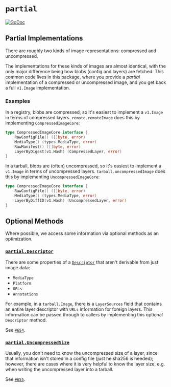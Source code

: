 # `partial`

[![GoDoc](https://godoc.org/github.com/google/go-containerregistry/pkg/v1/partial?status.svg)](https://godoc.org/github.com/google/go-containerregistry/pkg/v1/partial)

## Partial Implementations

There are roughly two kinds of image representations: compressed and uncompressed.

The implementations for these kinds of images are almost identical, with the only
major difference being how blobs (config and layers) are fetched. This common
code lives in this package, where you provide a _partial_ implementation of a
compressed or uncompressed image, and you get back a full `v1.Image` implementation.

### Examples

In a registry, blobs are compressed, so it's easiest to implement a `v1.Image` in terms
of compressed layers. `remote.remoteImage` does this by implementing `CompressedImageCore`:

```go
type CompressedImageCore interface {
	RawConfigFile() ([]byte, error)
	MediaType() (types.MediaType, error)
	RawManifest() ([]byte, error)
	LayerByDigest(v1.Hash) (CompressedLayer, error)
}
```

In a tarball, blobs are (often) uncompressed, so it's easiest to implement a `v1.Image` in terms
of uncompressed layers. `tarball.uncompressedImage` does this by implementing `UncompressedImageCore`:

```go
type CompressedImageCore interface {
	RawConfigFile() ([]byte, error)
	MediaType() (types.MediaType, error)
	LayerByDiffID(v1.Hash) (UncompressedLayer, error)
}
```

## Optional Methods

Where possible, we access some information via optional methods as an optimization.

### [`partial.Descriptor`](https://godoc.org/github.com/google/go-containerregistry/pkg/v1/partial#Descriptor)

There are some properties of a [`Descriptor`](https://github.com/opencontainers/image-spec/blob/master/descriptor.md#properties) that aren't derivable from just image data:

* `MediaType`
* `Platform`
* `URLs`
* `Annotations`

For example, in a `tarball.Image`, there is a `LayerSources` field that contains
an entire layer descriptor with `URLs` information for foreign layers. This
information can be passed through to callers by implementing this optional 
`Descriptor` method.

See [`#654`](https://github.com/google/go-containerregistry/pull/654).

### [`partial.UncompressedSize`](https://godoc.org/github.com/google/go-containerregistry/pkg/v1/partial#UncompressedSize)

Usually, you don't need to know the uncompressed size of a layer, since that
information isn't stored in a config file (just he sha256 is needed); however,
there are cases where it is very helpful to know the layer size, e.g. when
writing the uncompressed layer into a tarball.

See [`#655`](https://github.com/google/go-containerregistry/pull/655).
